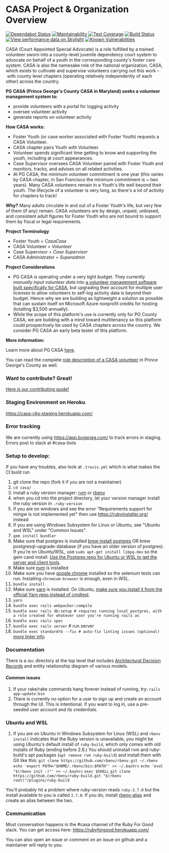 # CASA Project & Organization Overview
[![Dependabot Status](https://api.dependabot.com/badges/status?host=github&repo=rubyforgood/casa)](https://dependabot.com)
[![Maintainability](https://api.codeclimate.com/v1/badges/???/maintainability)](https://codeclimate.com/github/rubyforgood/casa/maintainability)
[![Test Coverage](https://api.codeclimate.com/v1/badges/???/test_coverage)](https://codeclimate.com/github/rubyforgood/casa/test_coverage)
[![Build Status](https://travis-ci.org/rubyforgood/casa.svg?branch=master)](https://travis-ci.org/rubyforgood/casa) 
[![View performance data on Skylight](https://badges.skylight.io/status/tFh7xrs3Qnaf.svg?token=1C-Q7p8jEFlG7t69Yl5DaJwa-ipWI8gLw9wLJf53xmQ)](https://www.skylight.io/app/applications/tFh7xrs3Qnaf)
[![Known Vulnerabilities](https://snyk.io/test/github/rubyforgood/casa/badge.svg)](https://snyk.io/test/github/rubyforgood/casa)

CASA (Court Appointed Special Advocate) is a role fulfilled by a trained volunteer sworn into a county-level juvenile dependency court system to advocate on behalf of a youth in the corresponding county's foster care system. CASA is also the namesake role of the national organization, CASA, which exists to cultivate and supervise volunteers carrying out this work – with county level chapters (operating relatively independently of each other) across the country. 

**PG CASA (Prince George's County CASA in Maryland) seeks a volunteer management system to:**
- provide volunteers with a portal for logging activity
- oversee volunteer activity
- generate reports on volunteer activity

**How CASA works:**
- Foster Youth (or case worker associated with Foster Youth) requests a CASA Volunteer.
- CASA chapter pairs Youth with Volunteer.
- Volunteer spends significant time getting to know and supporting the youth, including at court appearances.
- Case Supervisor oversees CASA Volunteer paired with Foster Youth and monitors, tracks, and advises on all related activities.
- At PG CASA, the minimum volunteer commitment is one year (this varies by CASA chapter, in San Francisco the minimum commitment is ~ two years). Many CASA volunteers remain in a Youth's life well beyond their youth. The lifecycle of a volunteer is very long, so there's a lot of activity for chapters to track!

**Why?**
Many adults circulate in and out of a Foster Youth's life, but very few of them (if any) remain. CASA volunteers are by design, unpaid, unbiased, and consistent adult figures for Foster Youth who are not bound to support them by fiscal or legal requirements.

**Project Terminology**
- Foster Youth = _CasaCase_
- CASA Volunteer = _Volunteer_
- Case Supervisor = _Case Supervisor_
- CASA Administrator = _Superadmin_

**Project Considerations**
- PG CASA is operating under a very tight budget. They currently _manually input volunteer data_ into [a volunteer management software built specifically for CASA](http://www.simplyoptima.com/), but upgrading their account for multiple user licenses to allow volunteers to self-log activity data is beyond their budget. Hence why we are building as lightweight a solution as possible that can sustain itself on Microsoft Azure nonprofit credits for hosting (totalling $3,500 annually).
- While the scope of this platform's use is currently only for PG County CASA, we are building with a mind toward multitenancy so this platform could prospectively be used by CASA chapters across the country. We consider PG CASA an early beta tester of this platform.


**More information:**

Learn more about PG CASA [here](https://pgcasa.org/).

You can read the complete [role description of a CASA volunteer](https://pgcasa.org/volunteer-description/) in Prince George's County as well.

### Want to contribute? Great!

[Here is our contributing guide!](./CONTRIBUTING.md)

### Staging Environment on Heroku

https://casa-r4g-staging.herokuapp.com/

### Error tracking

We are currently using https://app.bugsnag.com/ to track errors in staging. Errors post to slack at #casa-bots 

### Setup to develop:

If you have any troubles, also look at `.travis.yml` which is what makes the CI build run

1. git clone the repo (fork it if you are not a maintainer)
1. `cd casa/`
1. install a ruby version manager: [rvm](https://rvm.io/) or [rbenv](https://github.com/rbenv/rbenv)
1. when you cd into the project directory, let your version manager install the ruby version in `.ruby-version`
1. If you are on windows and see the error "Requirements support for mingw is not implemented yet" then use https://rubyinstaller.org/ instead
1. If you are using Windows Subsystem for Linux or Ubuntu, see "Ubuntu and WSL" under "Common Issues".
1. `gem install bundler`
1. Make sure that postgres is installed [brew install postgres](https://wiki.postgresql.org/wiki/Homebrew) OR brew postgresql-upgrade-database (if you have an older version of postgres). If you're on Ubuntu/WSL, use `sudo apt-get install libpq-dev` so the gem cand install. [Use the Postgres repo for Ubuntu or WSL to get the server and client tools](https://www.postgresql.org/download/linux/ubuntu/).
1. Make sure [nvm](https://github.com/nvm-sh/nvm#installing-and-updating) is installed
1. Make sure you have [google chrome](https://chromedriver.chromium.org/) installed so the selenium tests can run. Installing `chromium-browser` is enough, even in WSL.
1. `bundle install`
1. Make sure [yarn](https://classic.yarnpkg.com/en/docs/instal) is installed. On Ubuntu, [make sure you install it from the official Yarn repo instead of cmdtest](https://classic.yarnpkg.com/en/docs/install/#debian-stable).
1. `yarn`
1. `bundle exec rails webpacker:compile`
1. `bundle exec rails db:setup # requires running local postgres, with a role created for whatever user you're running rails as`
1. `bundle exec rails spec`
1. `bundle exec rails server` # run server
1. `bundle exec standardrb --fix # auto-fix linting issues (optional)` [more linter info](https://github.com/testdouble/standard)

### Documentation

There is a `doc` directory at the top level that includes [Architectural Decision Records](http://thinkrelevance.com/blog/2011/11/15/documenting-architecture-decisions) and entity relationship diagram of various models.

#### Common issues

1. If your rake/rake commands hang forever instead of running, try: `rails app:update:bin`
1. There is currently no option for a user to sign up and create an account through the UI. This is intentional. If you want to log in, use a pre-seeded user account and its credentials.

### Ubuntu and WSL
1. If you are on Ubuntu in Windows Subsystem for Linux (WSL) and `rbenv install` indicates that the Ruby version is unavailable, you might be using Ubuntu's default install of `ruby-build`, which only comes with old installs of Ruby (ending before 2.6.) You should uninstall rvm and ruby-build's apt packages (`apt remove rvm ruby-build`) and install them with Git like this:
`git clone https://github.com/rbenv/rbenv.git ~/.rbenv`
`echo 'export PATH="$HOME/.rbenv/bin:$PATH"' >> ~/.bashrc`
`echo 'eval "$(rbenv init -)"' >> ~/.bashrc`
`exec $SHELL`
`git clone https://github.com/rbenv/ruby-build.git "$(rbenv root)"/plugins/ruby-build`

You'll probably hit a problem where ruby-version reads `ruby-2.7.0` but the install available to you is called `2.7.0`. If you do, install [rbenv-alias](https://github.com/tpope/rbenv-aliases) and create an alias between the two.

### Communication

Most conversation happens in the #casa channel of the Ruby For Good slack. You can get access here: https://rubyforgood.herokuapp.com/

You can also open an issue or comment on an issue on github and a maintainer will reply to you. 

